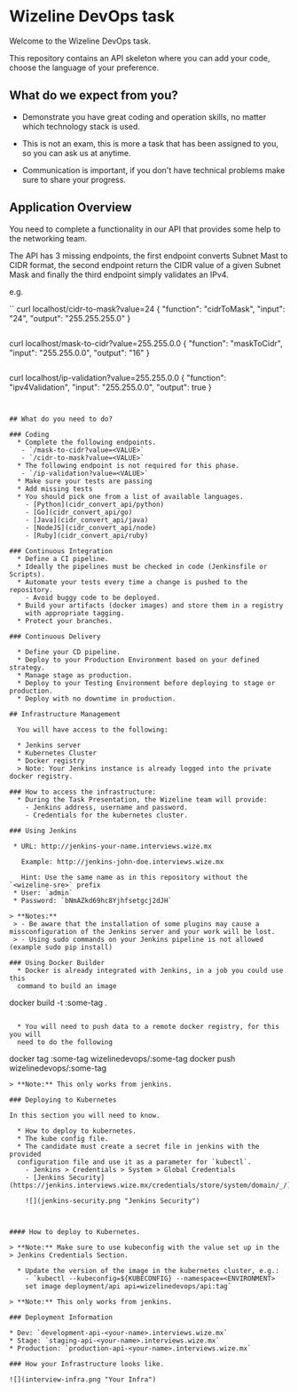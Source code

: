 # Wizeline DevOps task

Welcome to the Wizeline DevOps task.

This repository contains an API skeleton where you can add your code,
choose the language of your preference.

## What do we expect from you?

* Demonstrate you have great coding and operation skills, no matter which
technology stack is used.

* This is not an exam, this is more a task that has been assigned to you,
so you can ask us at anytime.

* Communication is important, if you don't have technical problems make sure
to share your progress.

## Application Overview

You need to complete a functionality in our API that provides some help to
the networking team.

The API has 3 missing endpoints, the first endpoint converts Subnet Mast to
CIDR format, the second endpoint return the CIDR value of a given Subnet Mask
and finally the third endpoint simply validates an IPv4.

e.g.

``
curl localhost/cidr-to-mask?value=24
{
  "function": "cidrToMask",
  "input": "24",
  "output": "255.255.255.0"
}
```

```
curl localhost/mask-to-cidr?value=255.255.0.0
{
  "function": "maskToCidr",
  "input": "255.255.0.0",
  "output": "16"
}

```

```
curl localhost/ip-validation?value=255.255.0.0
{
  "function": "ipv4Validation",
  "input": "255.255.0.0",
  "output": true
}

```


## What do you need to do?

### Coding
  * Complete the following endpoints.
   - `/mask-to-cidr?value=<VALUE>`
   - `/cidr-to-mask?value=<VALUE>`
  * The following endpoint is not required for this phase.
   - `/ip-validation?value=<VALUE>`
  * Make sure your tests are passing
  * Add missing tests
  * You should pick one from a list of available languages.
    - [Python](cidr_convert_api/python)
    - [Go](cidr_convert_api/go)
    - [Java](cidr_convert_api/java)
    - [NodeJS](cidr_convert_api/node)
    - [Ruby](cidr_convert_api/ruby)

### Continuous Integration
  * Define a CI pipeline.
  * Ideally the pipelines must be checked in code (Jenkinsfile or Scripts).
  * Automate your tests every time a change is pushed to the repository.
    - Avoid buggy code to be deployed.
  * Build your artifacts (docker images) and store them in a registry
    with appropriate tagging.
  * Protect your branches.

### Continuous Delivery

  * Define your CD pipeline.
  * Deploy to your Production Environment based on your defined strategy.
  * Manage stage as production.
  * Deploy to your Testing Environment before deploying to stage or production.
  * Deploy with no downtime in production.

## Infrastructure Management

  You will have access to the following:

  * Jenkins server
  * Kubernetes Cluster
  * Docker registry 
  > Note: Your Jenkins instance is already logged into the private docker registry.

### How to access the infrastructure:
  * During the Task Presentation, the Wizeline team will provide:
    - Jenkins address, username and password.
    - Credentials for the kubernetes cluster.

### Using Jenkins

 * URL: http://jenkins-your-name.interviews.wize.mx
 
   Example: http://jenkins-john-doe.interviews.wize.mx
   
   Hint: Use the same name as in this repository without the `<wizeline-sre>` prefix
 * User: `admin`
 * Password: `bNmAZkd69hc8Yjhfsetgcj2dJH`

> **Notes:** 
 > - Be aware that the installation of some plugins may cause a missconfiguration of the Jenkins server and your work will be lost.
 > - Using sudo commands on your Jenkins pipeline is not allowed (example sudo pip install)

### Using Docker Builder
  * Docker is already integrated with Jenkins, in a job you could use this
  command to build an image

```
 docker build -t <your-name>:some-tag .
```

  * You will need to push data to a remote docker registry, for this you will
  need to do the following

```
 docker tag <your-name>:some-tag wizelinedevops/<your-name>:some-tag
 docker push wizelinedevops/<your-name>:some-tag
```
> **Note:** This only works from jenkins.

### Deploying to Kubernetes

In this section you will need to know.

  * How to deploy to kubernetes.
  * The kube config file.
  * The candidate must create a secret file in jenkins with the provided
  configuration file and use it as a parameter for `kubectl`.
    - Jenkins > Credentials > System > Global Credentials
    - [Jenkins Security](https://jenkins.interviews.wize.mx/credentials/store/system/domain/_/)

    ![](jenkins-security.png "Jenkins Security")



#### How to deploy to Kubernetes.

> **Note:** Make sure to use kubeconfig with the value set up in the
> Jenkins Credentials Section.

  * Update the version of the image in the kubernetes cluster, e.g.:
    - `kubectl --kubeconfig=${KUBECONFIG} --namespace=<ENVIRONMENT>
    set image deployment/api api=wizelinedevops/api:tag`

> **Note:** This only works from jenkins.

### Deployment Information

* Dev: `development-api-<your-name>.interviews.wize.mx`
* Stage: `staging-api-<your-name>.interviews.wize.mx`
* Production: `production-api-<your-name>.interviews.wize.mx`

### How your Infrastructure looks like.

![](interview-infra.png "Your Infra")
